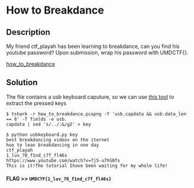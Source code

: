 # How to Breakdance

## Description

My friend ctf_playah has been learning to breakdance, can you find his youtube password? Upon submission, wrap his password with UMDCTF{}.

[how_to_breakdance](how_to_breakdance.pcapng)

## Solution

The file contains a usb keyboard caputure, so we can use [this tool](https://github.com/TeamRocketIst/ctf-usb-keyboard-parser) to extract the pressed keys

```console
$ tshark -r how_to_breakdance.pcapng -Y 'usb.capdata && usb.data_len == 8' -T fields -e usb.
capdata | sed 's/../:&/g2' > key

$ python usbkeyboard.py key
best breakdancing videos on the iternet
hoo to lean breakdancing in one day
ctf_playah
1_luv_70_f1nd_c7f_fl46s
https://www.youtube.com/watch?v=7j5-u7hS0fs
This is it!The tutorial Ihave been waiting for my whole life!
```

#### **FLAG >>** `UMDCTF{1_luv_70_f1nd_c7f_fl46s}`